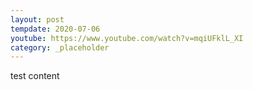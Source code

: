 ```yaml
---
layout: post
tempdate: 2020-07-06
youtube: https://www.youtube.com/watch?v=mqiUFklL_XI
category: _placeholder
---
```

test content